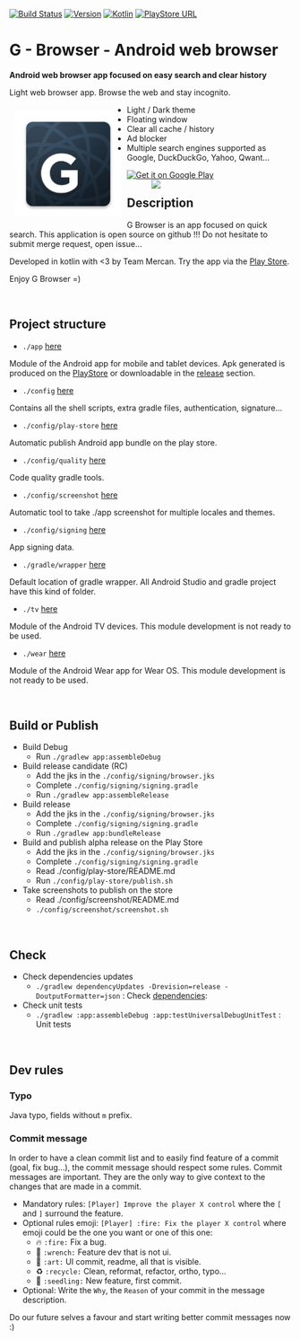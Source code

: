 [![Build Status](https://travis-ci.com/Mercandj/browser.svg?branch=master)](https://travis-ci.com/Mercandj/browser)
[![Version](https://img.shields.io/badge/version-1.00.26-607D8B.svg?style=flat-square&label=version)](https://github.com/Mercandj/browser/releases/tag/1.00.26)
[![Kotlin](https://img.shields.io/badge/kotlin-1.3.41-f5801e.svg?style=flat-square)](http://kotlinlang.org) 
[![PlayStore URL](https://img.shields.io/badge/play%20store-team%20mercan-1DA1F2.svg?style=flat-square&logo=android)](https://play.google.com/store/apps/details?id=com.mercandalli.android.browser)

# G - Browser - Android web browser
**Android web browser app focused on easy search and clear history**

Light web browser app. Browse the web and stay incognito.

<a href='https://play.google.com/store/apps/details?id=com.mercandalli.android.browser'>
    <img 
        src="app/src/main/res/icon/mipmap-xxxhdpi/ic_launcher.png"
        align="left"
        width="190"
        hspace="10"
        vspace="10" />
</a>

* Light / Dark theme
* Floating window
* Clear all cache / history
* Ad blocker
* Multiple search engines supported as Google, DuckDuckGo, Yahoo, Qwant...

<a href='https://play.google.com/store/apps/details?id=com.mercandalli.android.browser&pcampaignid=MKT-Other-global-all-co-prtnr-py-PartBadge-Mar2515-1'>
    <img 
        alt='Get it on Google Play' 
        src='https://play.google.com/intl/en_us/badges/images/generic/en_badge_web_generic.png'
        height="80" />
</a>

<br/>

<a margin="20px 0 20px 40px" href="https://play.google.com/store/apps/details?id=com.mercandalli.android.browser">
	<img 
	    src="https://raw.github.com/Mercandj/browser/master/config/screenshot/android_web_browser_mercandalli.png" 
	    align="right"
	    width="250" />
</a>


## Description

G Browser is an app focused on quick search.
This application is open source on github !!!
Do not hesitate to submit merge request, open issue...

Developed in kotlin with <3 by Team Mercan.
Try the app via the [Play Store](https://play.google.com/store/apps/details?id=com.mercandalli.android.browser).

Enjoy G Browser =)

<br/>

## Project structure

- `./app` [here](./app)

Module of the Android app for mobile and tablet devices.
Apk generated is produced on the 
[PlayStore](https://play.google.com/store/apps/details?id=com.mercandalli.android.browser) or 
downloadable in the [release](https://github.com/Mercandj/browser/releases) section.

- `./config` [here](./config)

Contains all the shell scripts, extra gradle files, authentication, signature...

- `./config/play-store` [here](./config/play-store)

Automatic publish Android app bundle on the play store.

- `./config/quality` [here](./config/quality)

Code quality gradle tools.

- `./config/screenshot` [here](./config/screenshot)

Automatic tool to take ./app screenshot for multiple locales and themes.

- `./config/signing` [here](./config/signing)

App signing data.

- `./gradle/wrapper` [here](./gradle/wrapper)

Default location of gradle wrapper. All Android Studio and gradle project have this kind of folder.

- `./tv` [here](./tv)

Module of the Android TV devices.
This module development is not ready to be used.

- `./wear` [here](./wear)

Module of the Android Wear app for Wear OS.
This module development is not ready to be used.

<br/>

## Build or Publish

- Build Debug
    - Run `./gradlew app:assembleDebug`
- Build release candidate (RC)
    - Add the jks in the `./config/signing/browser.jks`
    - Complete `./config/signing/signing.gradle`
    - Run `./gradlew app:assembleRelease`
- Build release
    - Add the jks in the `./config/signing/browser.jks`
    - Complete `./config/signing/signing.gradle`
    - Run `./gradlew app:bundleRelease`
- Build and publish alpha release on the Play Store
    - Add the jks in the `./config/signing/browser.jks`
    - Complete `./config/signing/signing.gradle`
    - Read ./config/play-store/README.md
    - Run `./config/play-store/publish.sh`
- Take screenshots to publish on the store
    - Read ./config/screenshot/README.md
    - `./config/screenshot/screenshot.sh`

<br/>

## Check

- Check dependencies updates
    - ```./gradlew dependencyUpdates -Drevision=release -DoutputFormatter=json``` : Check 
    [dependencies](https://github.com/ben-manes/gradle-versions-plugin): 
- Check unit tests
    - ```./gradlew :app:assembleDebug :app:testUniversalDebugUnitTest``` : Unit tests

<br/>

## Dev rules

### Typo

Java typo, fields without `m` prefix.

### Commit message

In order to have a clean commit list and to easily find feature of a commit (goal, fix bug...), 
the commit message should respect some rules.
Commit messages are important. They are the only way to give context to the changes that are made 
in a commit.

* Mandatory rules: `[Player] Improve the player X control` where the `[` and `]` surround the 
feature.
* Optional rules emoji: `[Player] :fire: Fix the player X control` where emoji could be the one 
you want or one of this one:
    * :fire: `:fire:` Fix a bug.
    * :wrench: `:wrench:` Feature dev that is not ui.
    * :art: `:art:` UI commit, readme, all that is visible.
    * :recycle: `:recycle:` Clean, reformat, refactor, ortho, typo...
    * :seedling: `:seedling:` New feature, first commit.
* Optional: Write the `Why`, the `Reason` of your commit in the message description.

Do our future selves a favour and start writing better commit messages now :)